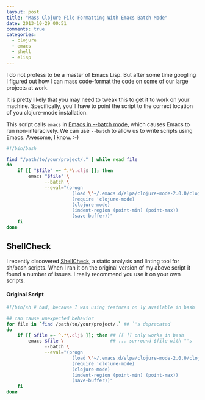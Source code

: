 ```yaml
---
layout: post
title: "Mass Clojure File Formatting With Emacs Batch Mode"
date: 2013-10-29 00:51
comments: true
categories: 
  - clojure
  - emacs
  - shell
  - elisp
---
```


I do not profess to be a master of Emacs Lisp.  But after some time googling I figured out how I can mass code-format the code on some of our large projects at work.

It is pretty likely that you may need to tweak this to get it to work on your machine. Specifically, you'll have to point the script to the correct location of you clojure-mode installation.

This script calls `emacs` in [Emacs in --batch mode](http://www.emacswiki.org/emacs/BatchMode), which causes Emacs to run non-interacively.  We can use `--batch` to allow us to write scripts using Emacs.  Awesome, I know. :-)

``` bash
#!/bin/bash

find "/path/to/your/project/." | while read file
do
    if [[ "$file" =~ ^.*\.clj$ ]]; then
        emacs "$file" \
              --batch \
              --eval="(progn 
                        (load \"~/.emacs.d/elpa/clojure-mode-2.0.0/clojure-mode\")
                        (require 'clojure-mode) 
                        (clojure-mode) 
                        (indent-region (point-min) (point-max)) 
                        (save-buffer))"
    fi
done
```

## ShellCheck

I recently discovered [ShellCheck](http://www.shellcheck.net/about.html), a static analysis and linting tool for sh/bash scripts.  When I ran it on the original version of my above script it found a number of issues. I really recommend you use it on your own scripts.

#### Original Script

``` bash
#!/bin/sh # bad, because I was using features on ly available in bash

## can cause unexpected behavior
for file in `find /path/to/your/project/.` ## `'s deprecated
do
    if [[ $file =~ ^.*\.clj$ ]]; then ## [[ ]] only works in bash
        emacs $file \                 ## ... surround $file with "'s
              --batch \
              --eval="(progn 
                        (load \"~/.emacs.d/elpa/clojure-mode-2.0.0/clojure-mode\")
                        (require 'clojure-mode) 
                        (clojure-mode) 
                        (indent-region (point-min) (point-max)) 
                        (save-buffer))"
    fi
done
```
